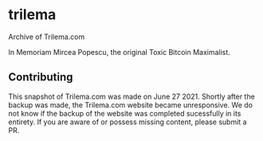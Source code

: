 # trilema
Archive of Trilema.com

In Memoriam Mircea Popescu, the original Toxic Bitcoin Maximalist.

## Contributing

This snapshot of Trilema.com was made on June 27 2021. Shortly after the backup was made, the Trilema.com website became unresponsive. We do not know if the backup of the website was completed sucessfully in its entirety. If you are aware of or possess missing content, please submit a PR.

